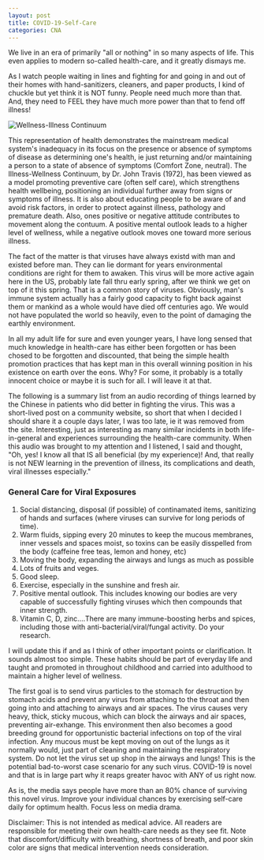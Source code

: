 ```yaml
---
layout: post
title: COVID-19-Self-Care
categories: CNA
---
```


We live in an era of primarily "all or nothing" in so many aspects of life. This even applies to modern so-called health-care, and it greatly dismays me.

As I watch people waiting in lines and fighting for and going in and out of their homes with hand-sanitizers, cleaners, and paper products, I kind of chuckle but yet think it is NOT funny. People need much more than that. And, they need to FEEL they have much more power than that to fend off illness!

![Wellness-Illness Continuum](https://www.keepandshare.com/userpics/h/e/a/r/tnhandstraining/2020-03/sb/continuum-68917881.jpg?ts=1585255348)

This representation of health demonstrates the mainstream medical system's inadequacy in its focus on the presence or absence of symptoms of disease as determining one's health, ie just returning and/or maintaining a person to a state of absence of symptoms (Comfort Zone, neutral). The Illness-Wellness Continuum, by Dr. John Travis (1972), has been viewed as a model promoting preventive care (often self care), which strengthens health wellbeing, positioning an individual further away from signs or symptoms of illness. It is also about educating people to be aware of and avoid risk factors, in order to protect against illness, pathology and premature death. Also, ones positive or negative attitude contributes to movement along the contuum. A positive mental outlook leads to a higher level of wellness, while a negative outlook moves one toward more serious illness.

The fact of the matter is that viruses have always existd with man and existed before man. They can lie dormant for years environmental conditions are right for them to awaken. This virus will be more active again here in the US, probably late fall thru early spring, after we think we get on top of it this spring. That is a common story of viruses. Obviously, man's immune system actually has a fairly good capacity to fight back against them or mankind as a whole would have died off centuries ago. We would not have populated the world so heavily, even to the point of damaging the earthly environment.

In all my adult life for sure and even younger years, I have long sensed that much knowledge in health-care has either been forgotten or has been chosed to be forgotten and discounted, that being the simple health promotion practices that has kept man in this overall winning position in his existence on earth over the eons. Why? For some, it probably is a totally innocent choice or maybe it is such for all. I will leave it at that.

The following is a summary list from an audio recording of things learned by the Chinese in patients who did better in fighting the virus. This was a short-lived post on a community website, so short that when I decided I should share it a couple days later, I was too late, ie it was removed from the site. Interesting, just as interesting as many similar incidents in both life-in-general and experiences surrounding the health-care community. When this audio was brought to my attention and I listened, I said and thought, "Oh, yes! I know all that IS all beneficial (by my experience)! And, that really is not NEW learning in the prevention of illness, its complications and death, viral illnesses especially."

### General Care for Viral Exposures

1. Social distancing, disposal (if possible) of continamated items, sanitizing of hands and surfaces (where viruses can survive for long periods of time).
2. Warm fluids, sipping every 20 minutes to keep the mucous membranes, inner vessels and spaces moist, so toxins can be easily disspelled from the body (caffeine free teas, lemon and honey, etc)
3. Moving the body, expanding the airways and lungs as much as possible
4. Lots of fruits and veges.
5. Good sleep.
6. Exercise, especially in the sunshine and fresh air.
7. Positive mental outlook. This includes knowing our bodies are very capable of successfully fighting viruses which then compounds that inner strength.
8. Vitamin C, D, zinc....There are many immune-boosting herbs and spices, including those with anti-bacterial/viral/fungal activity. Do your research.

I will update this if and as I think of other important points or clarification. It sounds almost too simple. These habits should be part of everyday life and taught and promoted in throughout childhood and carried into adulthood to maintain a higher level of wellness. 

The first goal is to send virus particles to the stomach for destruction by stomach acids and prevent any virus from attaching to the throat and then going into and attaching to airways and air spaces. The virus causes very heavy, thick, sticky mucous, which can block the airways and air spaces, preventing air-exhange. This environment then also becomes a good breeding ground for opportunistic bacterial infections on top of the viral infection. Any mucous must be kept moving on out of the lungs as it normally would, just part of cleaning and maintaining the respiratory system. Do not let the virus set up shop in the airways and lungs! This is the potential bad-to-worst case scenario for any such virus. COVID-19 is novel and that is in large part why it reaps greater havoc with ANY of us right now.

As is, the media says people have more than an 80% chance of surviving this novel virus. Improve your individual chances by exercising self-care daily for optimum health. Focus less on media drama.

Disclaimer: This is not intended as medical advice. All readers are responsible for meeting their own health-care needs as they see fit. Note that discomfort/difficulty with breathing, shortness of breath, and poor skin color are signs that medical intervention needs consideration.
